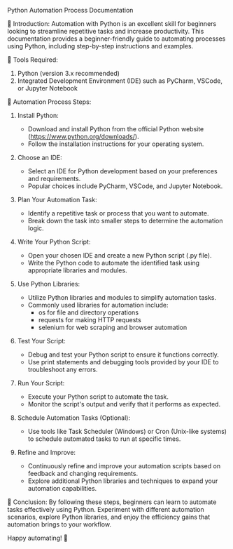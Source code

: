 Python Automation Process Documentation

🤖 Introduction:
Automation with Python is an excellent skill for beginners looking to streamline repetitive tasks and increase productivity. This documentation provides a beginner-friendly guide to automating processes using Python, including step-by-step instructions and examples.

🔧 Tools Required:
1. Python (version 3.x recommended)
2. Integrated Development Environment (IDE) such as PyCharm, VSCode, or Jupyter Notebook

📝 Automation Process Steps:
1. Install Python:
   - Download and install Python from the official Python website (https://www.python.org/downloads/).
   - Follow the installation instructions for your operating system.

2. Choose an IDE:
   - Select an IDE for Python development based on your preferences and requirements.
   - Popular choices include PyCharm, VSCode, and Jupyter Notebook.

3. Plan Your Automation Task:
   - Identify a repetitive task or process that you want to automate.
   - Break down the task into smaller steps to determine the automation logic.

4. Write Your Python Script:
   - Open your chosen IDE and create a new Python script (.py file).
   - Write the Python code to automate the identified task using appropriate libraries and modules.

5. Use Python Libraries:
   - Utilize Python libraries and modules to simplify automation tasks.
   - Commonly used libraries for automation include:
     - os for file and directory operations
     - requests for making HTTP requests
     - selenium for web scraping and browser automation

6. Test Your Script:
   - Debug and test your Python script to ensure it functions correctly.
   - Use print statements and debugging tools provided by your IDE to troubleshoot any errors.

7. Run Your Script:
   - Execute your Python script to automate the task.
   - Monitor the script's output and verify that it performs as expected.

8. Schedule Automation Tasks (Optional):
   - Use tools like Task Scheduler (Windows) or Cron (Unix-like systems) to schedule automated tasks to run at specific times.

9. Refine and Improve:
   - Continuously refine and improve your automation scripts based on feedback and changing requirements.
   - Explore additional Python libraries and techniques to expand your automation capabilities.

🚀 Conclusion:
By following these steps, beginners can learn to automate tasks effectively using Python. Experiment with different automation scenarios, explore Python libraries, and enjoy the efficiency gains that automation brings to your workflow.

Happy automating! 🤖
